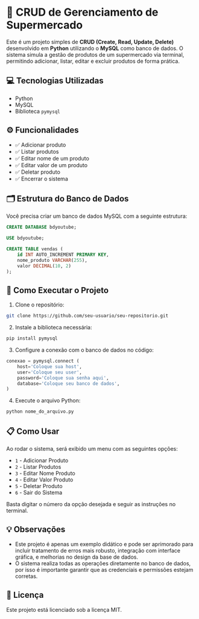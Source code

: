 
# 🛒 CRUD de Gerenciamento de Supermercado

Este é um projeto simples de **CRUD (Create, Read, Update, Delete)** desenvolvido em **Python** utilizando o **MySQL** como banco de dados. O sistema simula a gestão de produtos de um supermercado via terminal, permitindo adicionar, listar, editar e excluir produtos de forma prática.

## 💻 Tecnologias Utilizadas
- Python
- MySQL
- Biblioteca `pymysql`

## ⚙️ Funcionalidades
- ✅ Adicionar produto
- ✅ Listar produtos
- ✅ Editar nome de um produto
- ✅ Editar valor de um produto
- ✅ Deletar produto
- ✅ Encerrar o sistema

## 🗂️ Estrutura do Banco de Dados

Você precisa criar um banco de dados MySQL com a seguinte estrutura:

```sql
CREATE DATABASE bdyoutube;

USE bdyoutube;

CREATE TABLE vendas (
    id INT AUTO_INCREMENT PRIMARY KEY,
    nome_produto VARCHAR(255),
    valor DECIMAL(10, 2)
);
```

## 🚀 Como Executar o Projeto

1. Clone o repositório:
```bash
git clone https://github.com/seu-usuario/seu-repositorio.git
```

2. Instale a biblioteca necessária:
```bash
pip install pymysql
```

3. Configure a conexão com o banco de dados no código:
```python
conexao = pymysql.connect (
    host='Coloque sua host',
    user='Coloque seu user',
    password='Coloque sua senha aqui',
    database='Coloque seu banco de dados',
)
```

4. Execute o arquivo Python:
```bash
python nome_do_arquivo.py
```

## 📋 Como Usar

Ao rodar o sistema, será exibido um menu com as seguintes opções:
- `1` - Adicionar Produto
- `2` - Listar Produtos
- `3` - Editar Nome Produto
- `4` - Editar Valor Produto
- `5` - Deletar Produto
- `6` - Sair do Sistema

Basta digitar o número da opção desejada e seguir as instruções no terminal.

## 💡 Observações
- Este projeto é apenas um exemplo didático e pode ser aprimorado para incluir tratamento de erros mais robusto, integração com interface gráfica, e melhorias no design da base de dados.
- O sistema realiza todas as operações diretamente no banco de dados, por isso é importante garantir que as credenciais e permissões estejam corretas.

## 📄 Licença

Este projeto está licenciado sob a licença MIT.
